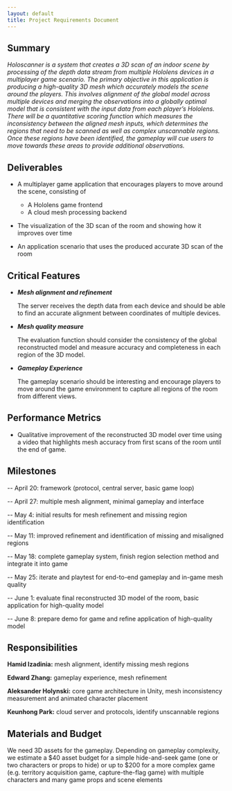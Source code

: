 ```yaml
---
layout: default
title: Project Requirements Document
---
```


## Summary

_Holoscanner is a system that creates a 3D scan of an indoor scene by processing of the depth data stream from multiple Hololens devices in a multiplayer game scenario. The primary objective in this application is producing a high-quality 3D mesh which accurately models the scene around the players. This involves alignment of the global model across multiple devices and merging the observations into a globally optimal model that is consistent with the input data from each player’s Hololens. There will be a quantitative scoring function which measures the inconsistency between the aligned mesh inputs, which determines the regions that need to be scanned as well as complex unscannable regions. Once these regions have been identified, the gameplay will cue users to move towards these areas to provide additional observations._


## Deliverables
 
- A multiplayer game application that encourages players to move around the scene, consisting of
    - A Hololens game frontend
    - A cloud mesh processing backend

- The visualization of the 3D scan of the room and showing how it improves over time

- An application scenario that uses the produced accurate 3D scan of the room


 
## Critical Features
 
- ***Mesh alignment and refinement***

   The server receives the depth data from each device and should be able to find an accurate alignment between coordinates of multiple devices.

- ***Mesh quality measure***

   The evaluation function should consider the consistency of the global reconstructed model and measure accuracy and completeness in each region of the 3D model.

- ***Gameplay Experience***

   The gameplay scenario should be interesting and encourage players to move around the game environment to capture all regions of the room from different views.

## Performance Metrics
 
- Qualitative improvement of the reconstructed 3D model over time using a video that highlights mesh accuracy from first scans of the room until the end of game.

## Milestones

-- April 20: framework (protocol, central server, basic game loop)

-- April 27: multiple mesh alignment, minimal gameplay and interface

-- May 4: initial results for mesh refinement and missing region identification

-- May 11: improved refinement and identification of missing and misaligned regions

-- May 18: complete gameplay system, finish region selection method and integrate it into game

-- May 25: iterate and playtest for end-to-end gameplay and in-game mesh quality

-- June 1: evaluate final reconstructed 3D model of the room, basic application for high-quality model

-- June 8: prepare demo for game and refine application of high-quality model


## Responsibilities

**Hamid Izadinia:** mesh alignment, identify missing mesh regions

**Edward Zhang:** gameplay experience, mesh refinement

**Aleksander Holynski:** core game architecture in Unity, mesh inconsistency measurement and animated character placement

**Keunhong Park:** cloud server and protocols, identify unscannable regions


 
 
## Materials and Budget
 
We need 3D assets for the gameplay. Depending on gameplay complexity, we estimate a $40 asset budget for a simple hide-and-seek game (one or two characters or props to hide) or
up to $200 for a more complex game (e.g. territory acquisition game, capture-the-flag game) with multiple characters and many game props and scene elements
